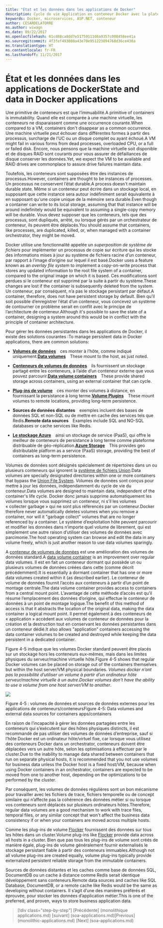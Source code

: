 ```yaml
---
title: "État et les données dans les applications de Docker"
description: Cycle de vie Application en conteneur Docker avec la plate-forme Microsoft et les outils
keywords: Docker, microservices, ASP.NET, conteneur
author: CESARDELATORRE
ms.author: wiwagn
ms.date: 09/22/2017
ms.openlocfilehash: 61cd88ca8dd7e51759111d6a9357c008458ee41a
ms.sourcegitcommit: 4f3fef493080a43e70e951223894768d36ce430a
ms.translationtype: HT
ms.contentlocale: fr-FR
ms.lasthandoff: 11/21/2017
---
```

# <a name="state-and-data-in-docker-applications"></a><span data-ttu-id="64c16-104">État et les données dans les applications de Docker</span><span class="sxs-lookup"><span data-stu-id="64c16-104">State and data in Docker applications</span></span>

<span data-ttu-id="64c16-105">Une primitive de conteneurs est que l’immuabilité.</span><span class="sxs-lookup"><span data-stu-id="64c16-105">A primitive of containers is immutability.</span></span> <span data-ttu-id="64c16-106">Quand elle est comparée à une machine virtuelle, les conteneurs ne disparaissent comme une occurrence courante.</span><span class="sxs-lookup"><span data-stu-id="64c16-106">When compared to a VM, containers don't disappear as a common occurrence.</span></span> <span data-ttu-id="64c16-107">Une machine virtuelle peut échouer dans différentes formes à partir des processus, surcharge de l’UC ou un disque complet ou ayant échoué.</span><span class="sxs-lookup"><span data-stu-id="64c16-107">A VM might fail in various forms from dead processes, overloaded CPU, or a full or failed disk.</span></span> <span data-ttu-id="64c16-108">Encore, nous pensons que la machine virtuelle soit disponible et de disques RAID sont courants pour vous assurer de défaillances de disque conserver les données.</span><span class="sxs-lookup"><span data-stu-id="64c16-108">Yet, we expect the VM to be available and RAID drives are commonplace to assure drive failures maintain data.</span></span>

<span data-ttu-id="64c16-109">Toutefois, les conteneurs sont supposées être des instances de processus.</span><span class="sxs-lookup"><span data-stu-id="64c16-109">However, containers are thought to be instances of processes.</span></span> <span data-ttu-id="64c16-110">Un processus ne conservent l’état durable.</span><span class="sxs-lookup"><span data-stu-id="64c16-110">A process doesn't maintain durable state.</span></span> <span data-ttu-id="64c16-111">Même si un conteneur peut écrire dans un stockage local, en supposant que cette instance sera autour indéfiniment serait équivalente à en supposant qu'une copie unique de la mémoire sera durable.</span><span class="sxs-lookup"><span data-stu-id="64c16-111">Even though a container can write to its local storage, assuming that that instance will be around indefinitely would be equivalent to assuming a single-copy memory will be durable.</span></span> <span data-ttu-id="64c16-112">Vous devez supposer que les conteneurs, tels que des processus, sont dupliqués, arrêté, ou lorsque gérés par un orchestrateur de conteneur, ils peuvent être déplacés.</span><span class="sxs-lookup"><span data-stu-id="64c16-112">You should assume that containers, like processes, are duplicated, killed, or, when managed with a container orchestrator, they might be moved.</span></span>

<span data-ttu-id="64c16-113">Docker utilise une fonctionnalité appelée un *superposition de système de fichiers* pour implémenter un processus de copie sur écriture qui les stocke des informations mises à jour au système de fichiers racine d’un conteneur, par rapport à l’image d’origine sur lequel il est basé.</span><span class="sxs-lookup"><span data-stu-id="64c16-113">Docker uses a feature known as an *overlay file system* to implement a copy-on-write process that stores any updated information to the root file system of a container, compared to the original image on which it is based.</span></span> <span data-ttu-id="64c16-114">Ces modifications sont perdues si le conteneur est supprimé par la suite à partir du système.</span><span class="sxs-lookup"><span data-stu-id="64c16-114">These changes are lost if the container is subsequently deleted from the system.</span></span> <span data-ttu-id="64c16-115">Un conteneur, par conséquent, n’a pas le stockage persistant par défaut.</span><span class="sxs-lookup"><span data-stu-id="64c16-115">A container, therefore, does not have persistent storage by default.</span></span> <span data-ttu-id="64c16-116">Bien qu’il soit possible d’enregistrer l’état d’un conteneur, vous concevez un système de contourner ce problème serait en conflit avec le principe de l’architecture de conteneur.</span><span class="sxs-lookup"><span data-stu-id="64c16-116">Although it's possible to save the state of a container, designing a system around this would be in conflict with the principle of container architecture.</span></span>

<span data-ttu-id="64c16-117">Pour gérer les données persistantes dans les applications de Docker, il existe des solutions courantes :</span><span class="sxs-lookup"><span data-stu-id="64c16-117">To manage persistent data in Docker applications, there are common solutions:</span></span>

-   <span data-ttu-id="64c16-118">[**Volumes de données**](https://docs.docker.com/engine/tutorials/dockervolumes/) ces monter à l’hôte, comme indiqué uniquement.</span><span class="sxs-lookup"><span data-stu-id="64c16-118">[**Data volumes**](https://docs.docker.com/engine/tutorials/dockervolumes/) These mount to the host, as just noted.</span></span>

-   <span data-ttu-id="64c16-119">[**Conteneurs de volumes de données**](https://docs.docker.com/engine/tutorials/dockervolumes/#/creating-and-mounting-a-data-volume-container) ils fournissent un stockage partagé entre les conteneurs, à l’aide d’un conteneur externe que vous pouvez parcourir.</span><span class="sxs-lookup"><span data-stu-id="64c16-119">[**Data volume containers**](https://docs.docker.com/engine/tutorials/dockervolumes/#/creating-and-mounting-a-data-volume-container) These provide shared storage across containers, using an external container that can cycle.</span></span>

-   <span data-ttu-id="64c16-120">[**Plug-ins de volume**](https://docs.docker.com/engine/tutorials/dockervolumes/#/mount-a-shared-storage-volume-as-a-data-volume) ces monter des volumes à distance, en fournissant la persistance à long terme.</span><span class="sxs-lookup"><span data-stu-id="64c16-120">[**Volume Plugins**](https://docs.docker.com/engine/tutorials/dockervolumes/#/mount-a-shared-storage-volume-as-a-data-volume) These mount volumes to remote locations, providing long-term persistence.</span></span>

-   <span data-ttu-id="64c16-121">**Sources de données distantes** exemples incluent des bases de données SQL et non-SQL ou de mettre en cache des services tels que Redis.</span><span class="sxs-lookup"><span data-stu-id="64c16-121">**Remote data sources** Examples include SQL and NO-SQL databases or cache services like Redis.</span></span>

-   <span data-ttu-id="64c16-122">[**Le stockage Azure**](https://docs.microsoft.com/azure/storage/) ainsi un stockage de service (PaaS), qui offre le meilleur de conteneurs de persistance à long terme comme plateforme distribuable de géo-réplication.</span><span class="sxs-lookup"><span data-stu-id="64c16-122">[**Azure Storage**](https://docs.microsoft.com/azure/storage/) This provides geo distributable platform as a service (PaaS) storage, providing the best of containers as long-term persistence.</span></span>

<span data-ttu-id="64c16-123">Volumes de données sont désignés spécialement de répertoires dans un ou plusieurs conteneurs qui ignorent la [système de fichiers Union](https://docs.docker.com/v1.8/reference/glossary#union-file-system).</span><span class="sxs-lookup"><span data-stu-id="64c16-123">Data volumes are specially designated directories within one or more containers that bypass the [Union File System](https://docs.docker.com/v1.8/reference/glossary#union-file-system).</span></span> <span data-ttu-id="64c16-124">Volumes de données sont conçus pour mettre à jour les données, indépendamment du cycle de vie du conteneur.</span><span class="sxs-lookup"><span data-stu-id="64c16-124">Data volumes are designed to maintain data, independent of the container's life cycle.</span></span> <span data-ttu-id="64c16-125">Docker donc jamais supprime automatiquement les volumes lorsque vous supprimez un conteneur, ni s’il les volumes « collecter garbage » qui ne sont plus référencés par un conteneur.</span><span class="sxs-lookup"><span data-stu-id="64c16-125">Docker therefore never automatically deletes volumes when you remove a container, nor will it "garbage collect" volumes that are no longer referenced by a container.</span></span> <span data-ttu-id="64c16-126">Le système d’exploitation hôte peuvent parcourir et modifier les données dans n’importe quel volume de librement, qui est simplement une autre raison d’utiliser des volumes de données avec parcimonie.</span><span class="sxs-lookup"><span data-stu-id="64c16-126">The host operating system can browse and edit the data in any volume freely, which is just another reason to use data volumes sparingly.</span></span>

<span data-ttu-id="64c16-127">A [conteneur de volumes de données](https://docs.docker.com/v1.8/userguide/dockervolumes/) est une amélioration des volumes de données standard.</span><span class="sxs-lookup"><span data-stu-id="64c16-127">A [data volume container](https://docs.docker.com/v1.8/userguide/dockervolumes/) is an improvement over regular data volumes.</span></span> <span data-ttu-id="64c16-128">Il est en fait un conteneur dormant qui possède un ou plusieurs volumes de données créées dans cette (comme décrit précédemment).</span><span class="sxs-lookup"><span data-stu-id="64c16-128">It is essentially a dormant container that has one or more data volumes created within it (as described earlier).</span></span> <span data-ttu-id="64c16-129">Le conteneur de volume de données fournit l’accès aux conteneurs à partir d’un point de montage centrale.</span><span class="sxs-lookup"><span data-stu-id="64c16-129">The data volume container provides access to containers from a central mount point.</span></span> <span data-ttu-id="64c16-130">L’avantage de cette méthode d’accès est qu’il résume l’emplacement des données d’origine, qui effectue le conteneur de données à un point de montage logique.</span><span class="sxs-lookup"><span data-stu-id="64c16-130">The benefit of this method of access is that it abstracts the location of the original data, making the data container a logical mount point.</span></span> <span data-ttu-id="64c16-131">Il permet également à des conteneurs de « application » accèdent aux volumes de conteneur de données pour la création et la destruction tout en conservant les données persistantes dans un conteneur dédié.</span><span class="sxs-lookup"><span data-stu-id="64c16-131">It also allows "application" containers accessing the data container volumes to be created and destroyed while keeping the data persistent in a dedicated container.</span></span>

<span data-ttu-id="64c16-132">Figure 4-5 indique que les volumes Docker standard peuvent être placés sur un stockage hors les conteneurs eux-mêmes, mais dans les limites physiques du serveur/machine virtuelle hôte.</span><span class="sxs-lookup"><span data-stu-id="64c16-132">Figure 4-5 shows that regular Docker volumes can be placed on storage out of the containers themselves but within the host server/VM physical boundaries.</span></span> <span data-ttu-id="64c16-133">*Volumes docker n’ont pas la possibilité d’utiliser un volume à partir d’un ordinateur hôte serveur/machine virtuelle à un autre*.</span><span class="sxs-lookup"><span data-stu-id="64c16-133">*Docker volumes don't have the ability to use a volume from one host server/VM to another*.</span></span>

![](./media/image5.png)

<span data-ttu-id="64c16-134">Figure 4-5 : volumes de données et sources de données externes pour les applications de conteneurs/conteneurs</span><span class="sxs-lookup"><span data-stu-id="64c16-134">Figure 4-5: Data volumes and external data sources for containers apps/containers</span></span>

<span data-ttu-id="64c16-135">En raison de l’incapacité à gérer les données partagées entre les conteneurs qui s’exécutent sur des hôtes physiques distincts, il est recommandé de pas utiliser des volumes de données d’entreprise, sauf si l’hôte Docker est un ordinateur hôte/virtuel fixe, car lorsque vous utilisez des conteneurs Docker dans un orchestrator, conteneurs doivent être déplacées vers un autre hôte, selon les optimisations à effectuer par le cluster.</span><span class="sxs-lookup"><span data-stu-id="64c16-135">Due to the inability to manage data shared between containers that run on separate physical hosts, it is recommended that you not use volumes for business data unless the Docker host is a fixed host/VM, because when using Docker containers in an orchestrator, containers are expected to be moved from one to another host, depending on the optimizations to be performed by the cluster.</span></span>

<span data-ttu-id="64c16-136">Par conséquent, les volumes de données régulières sont un bon mécanisme pour travailler avec les fichiers de trace, fichiers temporelle ou de concept similaire qui n’affecte pas la cohérence des données métier si ou lorsque vos conteneurs sont déplacés sur plusieurs ordinateurs hôtes.</span><span class="sxs-lookup"><span data-stu-id="64c16-136">Therefore, regular data volumes are a good mechanism to work with trace files, temporal files, or any similar concept that won't affect the business data consistency if or when your containers are moved across multiple hosts.</span></span>

<span data-ttu-id="64c16-137">Comme les plug-ins de volume [Flocker](https://clusterhq.com/flocker/) fournissent des données sur tous les hôtes dans un cluster.</span><span class="sxs-lookup"><span data-stu-id="64c16-137">Volume plug-ins like [Flocker](https://clusterhq.com/flocker/) provide data across all hosts in a cluster.</span></span> <span data-ttu-id="64c16-138">Bien que pas tous les plug-ins de volume sont créés de manière égale, plug-ins de volume généralement fournir externalisés le stockage persistant fiable à partir des conteneurs immuables.</span><span class="sxs-lookup"><span data-stu-id="64c16-138">Although not all volume plug-ins are created equally, volume plug-ins typically provide externalized persistent reliable storage from the immutable containers.</span></span>

<span data-ttu-id="64c16-139">Sources de données distantes et les caches comme base de données SQL, DocumentDB ou un cache à distance comme Redis serait identique développement sans conteneurs.</span><span class="sxs-lookup"><span data-stu-id="64c16-139">Remote data sources and caches like SQL Database, DocumentDB, or a remote cache like Redis would be the same as developing without containers.</span></span> <span data-ttu-id="64c16-140">Il s’agit d’une des manières préférés et éprouvée, pour stocker les données d’application métier.</span><span class="sxs-lookup"><span data-stu-id="64c16-140">This is one of the preferred, and proven, ways to store business application data.</span></span>


>[!div class="step-by-step"]
<span data-ttu-id="64c16-141">[Précédente] (monolithique applications.md) [suivant] (soa-applications.md)</span><span class="sxs-lookup"><span data-stu-id="64c16-141">[Previous] (monolithic-applications.md) [Next] (soa-applications.md)</span></span>
